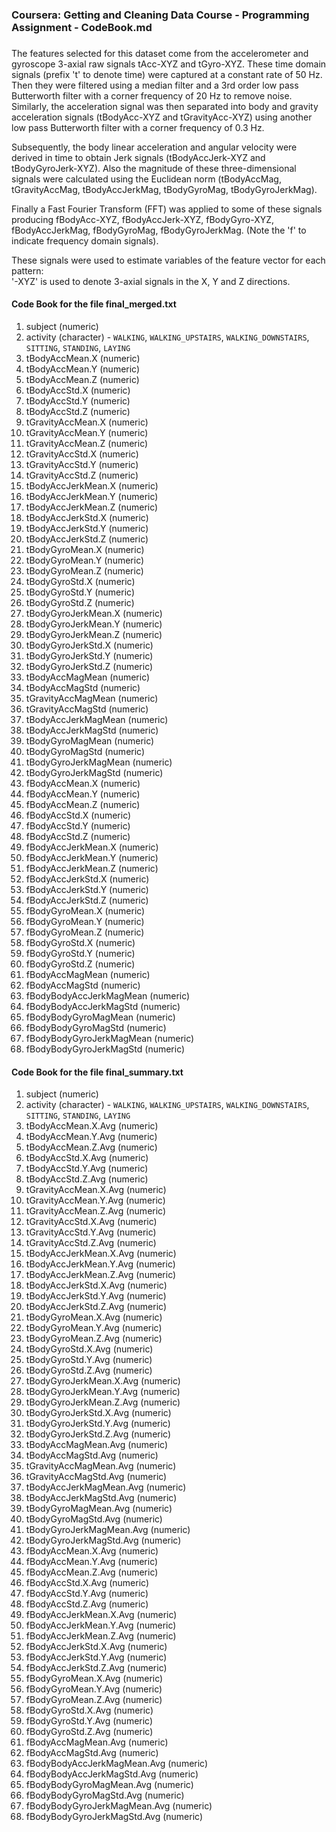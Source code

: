 ###
### Coursera: Getting and Cleaning Data Course - Programming Assignment - CodeBook.md
###

The features selected for this dataset come from the accelerometer and gyroscope 3-axial raw signals tAcc-XYZ and tGyro-XYZ. These time domain signals (prefix 't' to denote time) were captured at a constant rate of 50 Hz. Then they were filtered using a median filter and a 3rd order low pass Butterworth filter with a corner frequency of 20 Hz to remove noise. Similarly, the acceleration signal was then separated into body and gravity acceleration signals (tBodyAcc-XYZ and tGravityAcc-XYZ) using another low pass Butterworth filter with a corner frequency of 0.3 Hz.

Subsequently, the body linear acceleration and angular velocity were derived in time to obtain Jerk signals (tBodyAccJerk-XYZ and tBodyGyroJerk-XYZ). Also the magnitude of these three-dimensional signals were calculated using the Euclidean norm (tBodyAccMag, tGravityAccMag, tBodyAccJerkMag, tBodyGyroMag, tBodyGyroJerkMag).

Finally a Fast Fourier Transform (FFT) was applied to some of these signals producing fBodyAcc-XYZ, fBodyAccJerk-XYZ, fBodyGyro-XYZ, fBodyAccJerkMag, fBodyGyroMag, fBodyGyroJerkMag. (Note the 'f' to indicate frequency domain signals).

These signals were used to estimate variables of the feature vector for each pattern:  
'-XYZ' is used to denote 3-axial signals in the X, Y and Z directions.

#### Code Book for the file __final_merged.txt__

1. subject (numeric)
2. activity (character) -  `WALKING`, `WALKING_UPSTAIRS`, `WALKING_DOWNSTAIRS`, `SITTING`, `STANDING`, `LAYING`
3. tBodyAccMean.X (numeric)
4. tBodyAccMean.Y (numeric)
5. tBodyAccMean.Z (numeric)
6. tBodyAccStd.X (numeric)
7. tBodyAccStd.Y (numeric)
8. tBodyAccStd.Z (numeric)
9. tGravityAccMean.X (numeric)
10. tGravityAccMean.Y (numeric)
11. tGravityAccMean.Z (numeric)
12. tGravityAccStd.X (numeric)
13. tGravityAccStd.Y (numeric)
14. tGravityAccStd.Z (numeric)
15. tBodyAccJerkMean.X (numeric)
16. tBodyAccJerkMean.Y (numeric)
17. tBodyAccJerkMean.Z (numeric)
18. tBodyAccJerkStd.X (numeric)
19. tBodyAccJerkStd.Y (numeric)
20. tBodyAccJerkStd.Z (numeric)
21. tBodyGyroMean.X (numeric)
22. tBodyGyroMean.Y (numeric)
23. tBodyGyroMean.Z (numeric)
24. tBodyGyroStd.X (numeric)
25. tBodyGyroStd.Y (numeric)
26. tBodyGyroStd.Z (numeric)
27. tBodyGyroJerkMean.X (numeric)
28. tBodyGyroJerkMean.Y (numeric)
29. tBodyGyroJerkMean.Z (numeric)
30. tBodyGyroJerkStd.X (numeric)
31. tBodyGyroJerkStd.Y (numeric)
32. tBodyGyroJerkStd.Z (numeric)
33. tBodyAccMagMean (numeric)
34. tBodyAccMagStd (numeric)
35. tGravityAccMagMean (numeric)
36. tGravityAccMagStd (numeric)
37. tBodyAccJerkMagMean (numeric)
38. tBodyAccJerkMagStd (numeric)
39. tBodyGyroMagMean (numeric)
40. tBodyGyroMagStd (numeric)
41. tBodyGyroJerkMagMean (numeric)
42. tBodyGyroJerkMagStd (numeric)
43. fBodyAccMean.X (numeric)
44. fBodyAccMean.Y (numeric)
45. fBodyAccMean.Z (numeric)
46. fBodyAccStd.X (numeric)
47. fBodyAccStd.Y (numeric)
48. fBodyAccStd.Z (numeric)
49. fBodyAccJerkMean.X (numeric)
50. fBodyAccJerkMean.Y (numeric)
51. fBodyAccJerkMean.Z (numeric)
52. fBodyAccJerkStd.X (numeric)
53. fBodyAccJerkStd.Y (numeric)
54. fBodyAccJerkStd.Z (numeric)
55. fBodyGyroMean.X (numeric)
56. fBodyGyroMean.Y (numeric)
57. fBodyGyroMean.Z (numeric)
58. fBodyGyroStd.X (numeric)
59. fBodyGyroStd.Y (numeric)
60. fBodyGyroStd.Z (numeric)
61. fBodyAccMagMean (numeric)
62. fBodyAccMagStd (numeric)
63. fBodyBodyAccJerkMagMean (numeric)
64. fBodyBodyAccJerkMagStd (numeric)
65. fBodyBodyGyroMagMean (numeric)
66. fBodyBodyGyroMagStd (numeric)
67. fBodyBodyGyroJerkMagMean (numeric)
68. fBodyBodyGyroJerkMagStd (numeric)

#### Code Book for the file __final_summary.txt__

1. subject (numeric)
2. activity (character) -  `WALKING`, `WALKING_UPSTAIRS`, `WALKING_DOWNSTAIRS`, `SITTING`, `STANDING`, `LAYING`
3. tBodyAccMean.X.Avg (numeric)
4. tBodyAccMean.Y.Avg (numeric)
5. tBodyAccMean.Z.Avg (numeric)
6. tBodyAccStd.X.Avg (numeric)
7. tBodyAccStd.Y.Avg (numeric)
8. tBodyAccStd.Z.Avg (numeric)
9. tGravityAccMean.X.Avg (numeric)
10. tGravityAccMean.Y.Avg (numeric)
11. tGravityAccMean.Z.Avg (numeric)
12. tGravityAccStd.X.Avg (numeric)
13. tGravityAccStd.Y.Avg (numeric)
14. tGravityAccStd.Z.Avg (numeric)
15. tBodyAccJerkMean.X.Avg (numeric)
16. tBodyAccJerkMean.Y.Avg (numeric)
17. tBodyAccJerkMean.Z.Avg (numeric)
18. tBodyAccJerkStd.X.Avg (numeric)
19. tBodyAccJerkStd.Y.Avg (numeric)
20. tBodyAccJerkStd.Z.Avg (numeric)
21. tBodyGyroMean.X.Avg (numeric)
22. tBodyGyroMean.Y.Avg (numeric)
23. tBodyGyroMean.Z.Avg (numeric)
24. tBodyGyroStd.X.Avg (numeric)
25. tBodyGyroStd.Y.Avg (numeric)
26. tBodyGyroStd.Z.Avg (numeric)
27. tBodyGyroJerkMean.X.Avg (numeric)
28. tBodyGyroJerkMean.Y.Avg (numeric)
29. tBodyGyroJerkMean.Z.Avg (numeric)
30. tBodyGyroJerkStd.X.Avg (numeric)
31. tBodyGyroJerkStd.Y.Avg (numeric)
32. tBodyGyroJerkStd.Z.Avg (numeric)
33. tBodyAccMagMean.Avg (numeric)
34. tBodyAccMagStd.Avg (numeric)
35. tGravityAccMagMean.Avg (numeric)
36. tGravityAccMagStd.Avg (numeric)
37. tBodyAccJerkMagMean.Avg (numeric)
38. tBodyAccJerkMagStd.Avg (numeric)
39. tBodyGyroMagMean.Avg (numeric)
40. tBodyGyroMagStd.Avg (numeric)
41. tBodyGyroJerkMagMean.Avg (numeric)
42. tBodyGyroJerkMagStd.Avg (numeric)
43. fBodyAccMean.X.Avg (numeric)
44. fBodyAccMean.Y.Avg (numeric)
45. fBodyAccMean.Z.Avg (numeric)
46. fBodyAccStd.X.Avg (numeric)
47. fBodyAccStd.Y.Avg (numeric)
48. fBodyAccStd.Z.Avg (numeric)
49. fBodyAccJerkMean.X.Avg (numeric)
50. fBodyAccJerkMean.Y.Avg (numeric)
51. fBodyAccJerkMean.Z.Avg (numeric)
52. fBodyAccJerkStd.X.Avg (numeric)
53. fBodyAccJerkStd.Y.Avg (numeric)
54. fBodyAccJerkStd.Z.Avg (numeric)
55. fBodyGyroMean.X.Avg (numeric)
56. fBodyGyroMean.Y.Avg (numeric)
57. fBodyGyroMean.Z.Avg (numeric)
58. fBodyGyroStd.X.Avg (numeric)
59. fBodyGyroStd.Y.Avg (numeric)
60. fBodyGyroStd.Z.Avg (numeric)
61. fBodyAccMagMean.Avg (numeric)
62. fBodyAccMagStd.Avg (numeric)
63. fBodyBodyAccJerkMagMean.Avg (numeric)
64. fBodyBodyAccJerkMagStd.Avg (numeric)
65. fBodyBodyGyroMagMean.Avg (numeric)
66. fBodyBodyGyroMagStd.Avg (numeric)
67. fBodyBodyGyroJerkMagMean.Avg (numeric)
68. fBodyBodyGyroJerkMagStd.Avg (numeric)

